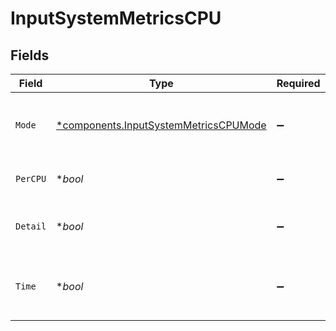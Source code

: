 # InputSystemMetricsCPU


## Fields

| Field                                                                                         | Type                                                                                          | Required                                                                                      | Description                                                                                   |
| --------------------------------------------------------------------------------------------- | --------------------------------------------------------------------------------------------- | --------------------------------------------------------------------------------------------- | --------------------------------------------------------------------------------------------- |
| `Mode`                                                                                        | [*components.InputSystemMetricsCPUMode](../../models/components/inputsystemmetricscpumode.md) | :heavy_minus_sign:                                                                            | Select the level of detail for CPU metrics                                                    |
| `PerCPU`                                                                                      | **bool*                                                                                       | :heavy_minus_sign:                                                                            | Generate metrics for each CPU                                                                 |
| `Detail`                                                                                      | **bool*                                                                                       | :heavy_minus_sign:                                                                            | Generate metrics for all CPU states                                                           |
| `Time`                                                                                        | **bool*                                                                                       | :heavy_minus_sign:                                                                            | Generate raw, monotonic CPU time counters                                                     |